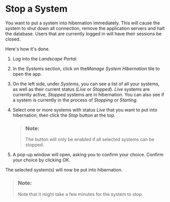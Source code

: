 <!-- loioe7529fcbcc3847cd923c83508ca3a46d -->

# Stop a System



You want to put a system into hibernation immediately. This will cause the system to shut down all connection, remove the application servers and halt the database. Users that are currently logged in will have their sessions be closed.

Here's how it's done.

1.  Log into the *Landscape Portal*.
2.  In the *Systems* section, click on the*Manage System Hibernation* tile to open the app.
3.  On the left side, under *Systems*, you can see a list of all your systems, as well as their current status \(*Live* or *Stopped*\). *Live* systems are currently active, *Stopped* systems are in hibernation. You can also see if a system is currently in the process of *Stopping* or *Starting*.
4.  Select one or more systems with status *Live* that you want to put into hibernation, then click the *Stop* button at the top.

    > ### Note:  
    > The button will only be enabled if all selected systems can be stopped.

5.  A pop-up window will open, asking you to confirm your choice. Confirm your choice by clicking *OK*.

The selected system\(s\) will now be put into hibernation.

> ### Note:  
> Note that it might take a few minutes for the system to stop.

